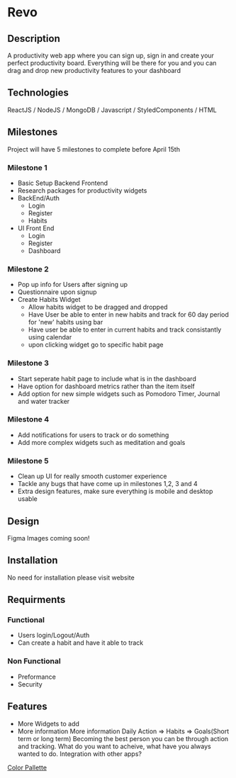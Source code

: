 # Revo

## Description

A productivity web app where you can sign up, sign in and create your perfect productivity board. Everything will be there for you and you can drag and drop new productivity features to your dashboard

## Technologies

ReactJS / NodeJS / MongoDB / Javascript / StyledComponents / HTML

## Milestones

Project will have 5 milestones to complete before April 15th

### Milestone 1

- Basic Setup Backend Frontend
- Research packages for productivity widgets
- BackEnd/Auth
  - Login
  - Register
  - Habits
- UI Front End
  - Login
  - Register
  - Dashboard

### Milestone 2

- Pop up info for Users after signing up
- Questionnaire upon signup
- Create Habits Widget
  - Allow habits widget to be dragged and dropped
  - Have User be able to enter in new habits and track for 60 day period for 'new' habits using bar
  - Have user be able to enter in current habits and track consistantly using calendar
  - upon clicking widget go to specific habit page

### Milestone 3

- Start seperate habit page to include what is in the dashboard
- Have option for dashboard metrics rather than the item itself
- Add option for new simple widgets such as Pomodoro Timer, Journal and water tracker

### Milestone 4

- Add notifications for users to track or do something
- Add more complex widgets such as meditation and goals

### Milestone 5

- Clean up UI for really smooth customer experience
- Tackle any bugs that have come up in milestones 1,2, 3 and 4
- Extra design features, make sure everything is mobile and desktop usable

## Design

Figma Images coming soon!

## Installation

No need for installation please visit website

## Requirments

### Functional

- Users login/Logout/Auth
- Can create a habit and have it able to track

### Non Functional

- Preformance
- Security

## Features

- More Widgets to add
- More information
  More information
  Daily Action => Habits => Goals(Short term or long term) Becoming the best person you can be through action and tracking. What do you want to acheive, what have you always wanted to do. Integration with other apps?

[Color Pallette](https://coolors.co/333333-b8b8b8-ebebeb-1e9999-dd2c2c)
